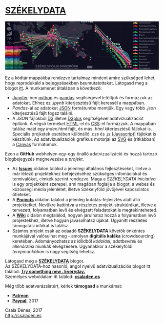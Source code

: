 [SZÉKELYDATA](http://csaladenes.egologo.ro/)
========
[![Alt text](header.jpg "Optional title")](http://csaladenes.egologo.ro/)  
  
Ez a kódtár mappákba rendezve tartalmaz mindent amire szükséged lehet, hogy reprodukáld a bejegyzésekben beumutatottakat. 
Látogasd meg a blogot [itt](http://csaladenes.egologo.ro/). 
A munkamenet általában a következő:
  - [Jupyter](http://jupyter.org)-ben [python](http://python.org) és [pandas](http://pandas.pydata.org) segítségével letöltjük és formázzuk az adatokat. Ehhez ez _.ipynb_ kiterjesztésű fájlt keressél a mappában.
  - _Pandas_-al az adatokat [JSON](http://json.org) formátumba mentjük. Egy vagy több _.json_ kiterjesztésű fájlt fogsz találni.
  - A _JSON_ fájlokból [D3](http://d3js.org) illetve [D3plus](http://d3plus.org) segítségével adatvizualizációt építünk. A végső terméket [HTML](https://www.w3schools.com/html/default.asp)-el és [CSS](https://www.w3schools.com/html/html_css.asp)-el formázzuk. A mappában  találsz majd egy _index.html_ fájlt, és más _.html_ kiterjesztésű fájlokat is. Speciális projketek esetében különálló _.css_ és _.js_ ([Javascript](https://www.javascript.com/)) fájlokat is készítünk. Az adatvizualizációk grafikus motorjai az [SVG](https://www.w3schools.com/html/html5_svg.asp) és (ritkábban) a [Canvas](https://www.w3schools.com/html/html5_canvas.asp) formátumok.
  
Ezen a __GitHub__ webhelyen egy-egy önálló adatvizualizáció és hozzá tartozó blogbejegyzés megnevezése a _projekt_. 

- Az __[Issues](https://github.com/csaladenes/szekelydata/issues)__ oldalon találod a jelenlegi általános fejlesztéseket, illetve a már létező projektekhez befejezéséhez szükséges infomációkat és tennivalókat, címkék szerint rendezve. Maga a _SZÉKELYDATA iniciatíva_ is egy projektként szerepel, ami magában foglalja a blogot, a webes és közösségi média jelenlétet, illetve Székelyföld jövőjével kapcsolatos ötleteket. 
- A __[Projects](https://github.com/csaladenes/szekelydata/projects)__ oldalon találod a jelenleg kutatás-fejlesztés alatt álló projektetket. Nevükre kattintva a részletes projekt-struktúrákat, illetve a tervezett, folyamatban levő és elvégzett feladatokat is megtekinteheted. 
- A __[Wiki](https://github.com/csaladenes/szekelydata/wiki)__ oldalon megtalálod, hogyan járulhatsz hozzá a folyamatban levő projektekhez, illetve hogyan javasolhatsz újakat. Ugyanitt részletes támogatási infókat is találsz. 
- Számos projekt csak az odaadó __SZÉKELYDATA__ követők önkéntes munkájával valósulhat meg - amolyan __digitális kaláka__ (crowdsourcing) keretében. Adományozhatsz az idődből _kódolási_, _adatbeviteli_ és _ellenőrzési_ munkák elvégzésére. Ugyanakkor a székelyföldi _terepmunkában_ is nagy segítség lehetsz.

Látogasd meg a __[SZÉKELYDATA](http://szekelydata.csaladen.es)__ blogot.  
Az SZÉKELYDATÁ-hoz hasonló, angol nyelvű adatvizualizációs blogot itt találod: __[Try something new . Everyday.](http://blog.csaladen.es)__  
Személyes weboldalam itt találod: __[csaladen.es](http://csaladen.es)__
  
Még több adatvarázslatért, kérlek __támogasd__ a munkámat:
  - __[Patreon](https://www.patreon.com/szekelydata)__
  - __[Paypal](https://www.paypal.com/cgi-bin/webscr?cmd=_s-xclick&hosted_button_id=LDXE7C6W7S85N)__, 2017
  
Csala Dénes, 2017  
http://csaladen.es

